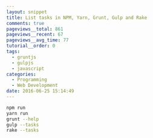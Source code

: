 ```yaml
---
layout: snippet
title: List tasks in NPM, Yarn, Grunt, Gulp and Rake
comments: true
pageviews__total: 861
pageviews__recent: 67
pageviews__avg_time: 77
tutorial__order: 0
tags:
  - gruntjs
  - gulpjs
  - javascript
categories:
  - Programming
  - Web Development
date: 2016-06-25 15:14:49
---
```


```bash
npm run
yarn run
grunt --help
gulp --tasks
rake --tasks
```
